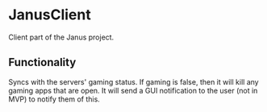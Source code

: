 # JanusClient
Client part of the Janus project.

## Functionality
Syncs with the servers' gaming status. If gaming is false, then it will kill any gaming apps that are open. It will send a GUI notification to the user (not in MVP) to notify them of this.
